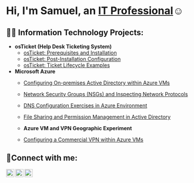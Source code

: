 <h1>Hi, I'm Samuel, an <a href="https://linkedin.com/in/Josh">IT Professional</a>☺</h1>

<h2>👨‍💻 Information Technology Projects:</h2>

- <b>osTicket (Help Desk Ticketing System)</b>
  - [osTicket: Prerequisites and Installation](https://github.com/samueldanquah/osticket-prereqs)
  - [osTicket: Post-Installation Configuration](https://github.com/samueldanquah/post-install-config)
  - [osTicket: Ticket Lifecycle Examples](https://github.com/samueldanquah/ticket-lifecycle)
- <b>Microsoft Azure</b>
  - [Configuring On-premises Active Directory within Azure VMs](https://github.com/samueldanquah/configure-ad)
  - [Network Security Groups (NSGs) and Inspecting Network Protocols](https://github.com/samueldanquah/azure-network-protocols)
  - [DNS Configuration Exercises in Azure Environment](https://github.com/samueldanquah/dns-configuration)
  - [File Sharing and Permission Management in Active Directory](https://github.com/samueldanquah/file-sharing-and-permission-management)
 
  - <b>Azure VM and VPN Geographic Experiment</b>
  - [Configuring a Commercial VPN within Azure VMs](https://github.com/samueldanquah/vpn-configuration)
  

<h2>🤳Connect with me:</h2>

[<img align="left" alt="Josh | Twitter" width="22px" src="https://cdn.jsdelivr.net/npm/simple-icons@v3/icons/twitter.svg" />][twitter]
[<img align="left" alt="Josh | LinkedIn" width="22px" src="https://cdn.jsdelivr.net/npm/simple-icons@v3/icons/linkedin.svg" />][linkedin]
[<img align="left" alt="Josh | Instagram" width="22px" src="https://cdn.jsdelivr.net/npm/simple-icons@v3/icons/instagram.svg" />][instagram]

[twitter]: https://twitter.com/Josh
[instagram]: https://www.instagram.com/Josh
[linkedin]: https://linkedin.com/in/Josh
